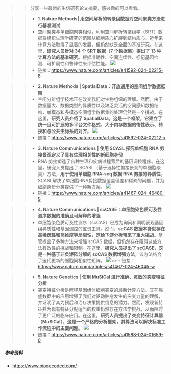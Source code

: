 >> 分享一些最新的生信研究论文摘要，感兴趣的可以看看。

>> - **1. Nature Methods| 用空间解析的转录组数据对空间聚类方法进行基准测试**
>> - 空间聚类与单细胞聚类相似，利用空间解析转录组学（SRT）数据将组织生理学研究的范围从细胞质心扩展到结构质心。近年来计算方法取得了显着的发展，但仍然缺乏全面的基准研究。在这里，**研究人员针对 34 个 SRT 数据（7 个数据集）提出了 13 种计算方法的基准研究**。根据准确性、空间连续性、标记基因检测、可扩展性和鲁棒性来评估性能。
![](https://files.mdnice.com/user/23696/21ff5fa9-b10f-4248-8051-312de860ead8.png)
>> - 链接：https://www.nature.com/articles/s41592-024-02215-8

>> - **2. Nature Methods | SpatialData：开放通用的空间组学数据框架** 
>> - 空间分辨组学技术正在改变我们对生物组织的理解。然而，由于数据量大、数据类型的异质性以及缺乏灵活的空间感知数据结构，单模态和多模态空间组学数据集的处理仍然是一个挑战。在这里，**研究人员介绍了 SpatialData，这是一个框架，它建立了统一且可扩展的多平台文件格式、大于内存数据的惰性表示、转换和与公共坐标系的对齐**。
![](https://files.mdnice.com/user/23696/9e3faa06-cf3b-4d70-8e80-b4680a308cb7.png)
>> - 链接：https://www.nature.com/articles/s41592-024-02212-x

>> - **3. Nature Communications | 使用 SCASL 探究单细胞 RNA 剪接景观定义了具有生理相关性的新细胞身份**
>> - RNA 剪接塑造了各种生理和疾病过程背后的基因调控程序。在这里，研究人员提出了 SCASL（基于选择性剪接景观的单细胞聚类）方法，**用于使用单细胞 RNA-seq 数据 RNA 剪接的异质性**。 SCASL解决了单细胞RNA剪接数据覆盖偏差和稀疏的问题，并为细胞身份分类提供了一种新方案。
![](https://files.mdnice.com/user/23696/5815ffe1-847c-4318-91d0-d985398a5123.png)
>> - 链接：https://www.nature.com/articles/s41467-024-46480-9

>> - **4. Nature Communications | scCASE：单细胞染色质可及性测序数据的准确且可解释的增强**
>> - 单细胞染色质可及性测序（scCAS）已成为询问和阐明表观基因组异质性和基因调控的宝贵工具。然而，**scCAS 数据本身就存在高稀疏性和高维度等局限性，这给下游分析带来了重大挑战**。尽管提出了多种方法来增强 scCAS 数据，但仍然存在阻碍这些方法有效性的挑战和限制。在这里，**研究人员提出了 scCASE，这是一种基于非负矩阵分解的 scCAS 数据增强方法**，该方法结合了迭代更新的细胞间相似性矩阵。
![](https://files.mdnice.com/user/23696/350c4374-a990-4ef5-8da2-83d877010407.png)>> - 链接：https://www.nature.com/articles/s41467-024-46045-w


>> - **5. Nature Genetics | 使用 MuSiCal 进行准确、灵敏的突变特征分析**
>> - 突变特征分析是解释基因组体细胞突变的最新计算方法。其在癌症数据中的应用增强了我们对驱动肿瘤发生的突变力量的理解，并证明了其为预后和治疗决策提供信息的潜力。然而，发现新特征并为现有特征分配适当的权重仍然存在方法学挑战，从而阻碍了更广泛的临床应用。在这里，**研究人员提出了突变特征计算器（MuSiCal），这是一个严格的分析框架，其算法可以解决标准工作流程中的主要问题**。
![](https://files.mdnice.com/user/23696/2c0847c2-4129-4c4e-a3aa-f972d23a2f45.png)
>> - 链接：https://www.nature.com/articles/s41588-024-01659-0

##### 参考资料
- https://www.biodecoded.com/